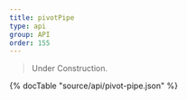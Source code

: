 ```yaml
---
title: pivotPipe
type: api
group: API
order: 155
---
```

> Under Construction.

{% docTable "source/api/pivot-pipe.json" %}


